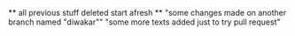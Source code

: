 ** all previous stuff deleted start afresh **
"some changes made on another branch named "diwakar""
"some more texts added just to try pull request"